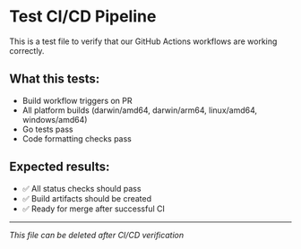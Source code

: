# Test CI/CD Pipeline

This is a test file to verify that our GitHub Actions workflows are working correctly.

## What this tests:
- Build workflow triggers on PR
- All platform builds (darwin/amd64, darwin/arm64, linux/amd64, windows/amd64)
- Go tests pass
- Code formatting checks pass

## Expected results:
- ✅ All status checks should pass
- ✅ Build artifacts should be created
- ✅ Ready for merge after successful CI

---
*This file can be deleted after CI/CD verification*
